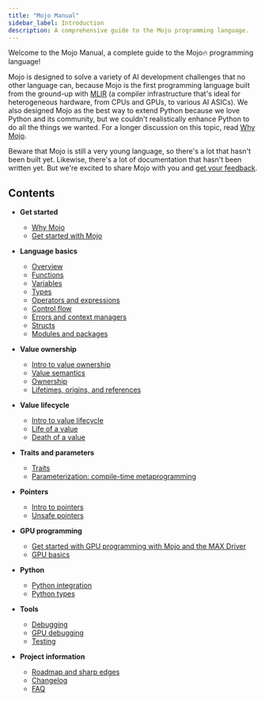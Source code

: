 ```yaml
---
title: "Mojo Manual"
sidebar_label: Introduction
description: A comprehensive guide to the Mojo programming language.
---
```


Welcome to the Mojo Manual, a complete guide to the Mojo🔥 programming language!

Mojo is designed to solve a variety of AI development challenges that no other
language can, because Mojo is the first programming language built from the
ground-up with [MLIR](https://mlir.llvm.org/) (a compiler infrastructure that's
ideal for heterogeneous hardware, from CPUs and GPUs, to various AI ASICs). We
also designed Mojo as the best way to extend Python because we love Python and its
community, but we couldn't realistically enhance Python to do all the things we
wanted. For a longer discussion on this topic, read [Why
Mojo](/mojo/why-mojo).

Beware that Mojo is still a very young language, so there's a lot that hasn't
been built yet. Likewise, there's a lot of documentation that hasn't been
written yet. But we're excited to share Mojo with you and [get your
feedback](https://www.modular.com/community).

## Contents

- **Get started**

  - [Why Mojo](/mojo/why-mojo)
  - [Get started with Mojo](/mojo/manual/get-started)

- **Language basics**

  - [Overview](/mojo/manual/basics)
  - [Functions](/mojo/manual/functions)
  - [Variables](/mojo/manual/variables)
  - [Types](/mojo/manual/types)
  - [Operators and expressions](/mojo/manual/operators)
  - [Control flow](/mojo/manual/control-flow)
  - [Errors and context managers](/mojo/manual/errors)
  - [Structs](/mojo/manual/structs)
  - [Modules and packages](/mojo/manual/packages)

- **Value ownership**

  - [Intro to value ownership](/mojo/manual/values/)
  - [Value semantics](/mojo/manual/values/value-semantics)
  - [Ownership](/mojo/manual/values/ownership)
  - [Lifetimes, origins, and references](/mojo/manual/values/lifetimes)

- **Value lifecycle**

  - [Intro to value lifecycle](/mojo/manual/lifecycle/)
  - [Life of a value](/mojo/manual/lifecycle/life)
  - [Death of a value](/mojo/manual/lifecycle/death)

- **Traits and parameters**

  - [Traits](/mojo/manual/traits)
  - [Parameterization: compile-time metaprogramming](/mojo/manual/parameters/)

- **Pointers**

  - [Intro to pointers](/mojo/manual/pointers/)
  - [Unsafe pointers](/mojo/manual/pointers/unsafe-pointers)

- **GPU programming**

  - [Get started with GPU programming with Mojo and the MAX
    Driver](/mojo/manual/gpu/intro-tutorial)
  - [GPU basics](/mojo/manual/gpu/basics)

- **Python**

  - [Python integration](/mojo/manual/python/)
  - [Python types](/mojo/manual/python/types)

- **Tools**

  - [Debugging](/mojo/tools/debugging)
  - [GPU debugging](/mojo/tools/debugging)
  - [Testing](/mojo/tools/testing)

- **Project information**

  - [Roadmap and sharp edges](/mojo/roadmap)
  - [Changelog](/mojo/changelog)
  - [FAQ](/mojo/faq)
